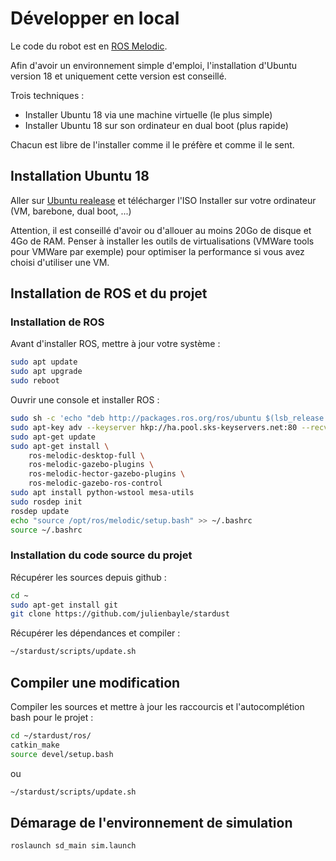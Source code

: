 # Développer en local

Le code du robot est en [ROS Melodic](http://wiki.ros.org/melodic/Installation).

Afin d'avoir un environnement simple d'emploi, l'installation d'Ubuntu version 18 et uniquement cette version est conseillé.

Trois techniques :
- Installer Ubuntu 18 via une machine virtuelle (le plus simple)
- Installer Ubuntu 18 sur son ordinateur en dual boot (plus rapide)

Chacun est libre de l'installer comme il le préfère et comme il le sent.

## Installation Ubuntu 18

Aller sur [Ubuntu realease](http://releases.ubuntu.com/bionic/) et télécharger l'ISO
Installer sur votre ordinateur (VM, barebone, dual boot, ...)

Attention, il est conseillé d'avoir ou d'allouer au moins 20Go de disque et 4Go de RAM.
Penser à installer les outils de virtualisations (VMWare tools pour VMWare par exemple) pour optimiser la performance si vous avez choisi d'utiliser une VM.

## Installation de ROS et du projet

### Installation de ROS

Avant d'installer ROS, mettre à jour votre système :

```bash
sudo apt update
sudo apt upgrade
sudo reboot
```

Ouvrir une console et installer ROS :

```bash
sudo sh -c 'echo "deb http://packages.ros.org/ros/ubuntu $(lsb_release -sc) main" > /etc/apt/sources.list.d/ros-latest.list'
sudo apt-key adv --keyserver hkp://ha.pool.sks-keyservers.net:80 --recv-key 421C365BD9FF1F717815A3895523BAEEB01FA116
sudo apt-get update
sudo apt-get install \
	ros-melodic-desktop-full \
	ros-melodic-gazebo-plugins \
	ros-melodic-hector-gazebo-plugins \
	ros-melodic-gazebo-ros-control
sudo apt install python-wstool mesa-utils
sudo rosdep init
rosdep update
echo "source /opt/ros/melodic/setup.bash" >> ~/.bashrc
source ~/.bashrc
```

### Installation du code source du projet

Récupérer les sources depuis github :

```bash
cd ~
sudo apt-get install git
git clone https://github.com/julienbayle/stardust
```

Récupérer les dépendances et compiler :

```bash
~/stardust/scripts/update.sh
```

## Compiler une modification

Compiler les sources et mettre à jour les raccourcis et l'autocomplétion bash pour le projet :

```bash
cd ~/stardust/ros/
catkin_make
source devel/setup.bash
```

ou 

```bash
~/stardust/scripts/update.sh
```

## Démarage de l'environnement de simulation

```bash
roslaunch sd_main sim.launch
```
